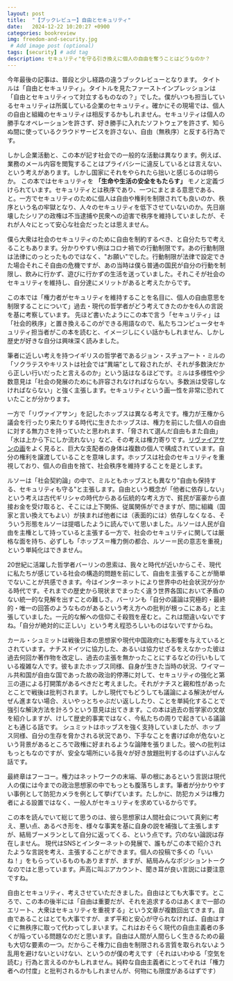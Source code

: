 ```yaml
---
layout: post
title:  "【ブックレビュー】自由とセキュリティ"
date:   2024-12-22 10:20:27 +0900
categories: bookreview
img: freedom-and-security.jpg
 # Add image post (optional)
tags: [security] # add tag
description: セキュリティ"を守る引き換えに個人の自由を奪うことはどうなのか？
---
```


今年最後の記事は、普段と少し経路の違うブックレビューとなります。
タイトルは「自由とセキュリティ」。タイトルを見たファーストインプレッションは「自由とセキュリティって対立するものなの？」でした。僕がいつも担当しているセキュリティは所属している企業のセキュリティ。確かにその現場では、個人の自由と組織のセキュリティは相反するかもしれません。セキュリティは個人の勝手なオペレーションを許さず、好き勝手に入れたソフトウェアを許さず、知らぬ間に使っているクラウドサービスを許さない、自由（無秩序）と反する行為です。

しかし企業活動と、この本が記す社会での一般的な活動は異なります。例えば、業務のメール内容を閲覧することはプライバシーに違反しているとは言えない、という考えがあります。しかし国家にそれをやられたら拙いと感じるのは明らか。
この本ではセキュリティを **「生命や生活の安全をもたらす」** モノと定義づけられています。セキュリティとは秩序であり、一つにまとまる意思である、と。一方でセキュリティのために個人は自由や権利を制限されても良いのか、秩序という名の牢獄となり、人々のセキュリティを低下させていないのか。先日崩壊したシリアの政権は不当逮捕や民衆への迫害で秩序を維持していましたが、それが人々にとって安心な社会だったとは思えません。

僕ら大衆は社会のセキュリティのために自由を制約するべき、と自分たちで考えることもあります。分かりやすい例はコロナ禍での行動制限です。あの行動制限は法律にのっとったものではなく、"お願い"でした。行動制限が法律で設定できた場合それこそ自由の危機ですが、あの当時は僕ら普通の国民が自分の行動を制限し、飲みに行かず、遊びに行かずの生活を送っていました。それこそが社会のセキュリティを維持し、自分達にメリットがあると考えたからです。

この本では「権力者がセキュリティを維持することを名目に、個人の自由意思を制限することについて」過去・現代の哲学者がどう考えてきたのかを6人の言説を基に考察しています。
先ほど書いたようにこの本で言う「セキュリティ」は「社会的秩序」と置き換えるこのができる用語なので、私たちコンピュータセキュリティ担当者がこの本を読むと、イメージしにくい話かもしれません、しかし歴史が好きな自分は興味深く読みました。

筆者に近しい考えを持つイギリスの哲学者であるジョン・スチュアート・ミルの「ソクラテスやキリストは社会では”異端”として殺されたが、それが多数決だから正しい行いだったと言えるのか」という話はなるほどです。ミルは多様性や少数意見は「社会の発展のためにも許容されなければならない。多数派は受容しなければならない」と強く主張します。セキュリティという画一性を非常に恐れていたことが分かります。

一方で「リヴァイアサン」を記したホッブスは異なる考えです。権力が王権から議会を行ったり来たりする時代に生きたホッブスは、権力を前にした個人の自由に対する無力さを持っていたと思われます、「脅されて選んだ自由もまた自由」「水は上から下にしか流れない」など、その考えは権力寄りです。[リヴァイアサンの画](https://upload.wikimedia.org/wikipedia/commons/thumb/a/a3/Leviathan_frontispiece_cropped_British_Library.jpg/800px-Leviathan_frontispiece_cropped_British_Library.jpg)をよく見ると、巨大な支配者の身体は複数の個人で構成されています。自分の権利を譲渡していることを意味します。ホッブスは社会のセキュリティを重視しており、個人の自由を捨て、社会秩序を維持することを是とします。

ルソーは「社会契約論」の中で、ミルともホッブスとも異なり"自由も保持する、セキュリティも守る"と主張します。自由という概念が「他者に依存しない」という考えは古代ギリシャの時代からある伝統的な考え方で、貧民が富豪から直接お金を受け取ると、そこには上下関係、従属関係ができますが、間に組織（国家と言い換えてもよい）が挟まれば他者には（表面的には）依存しなくなる、そういう形態をルソーは提唱したように読んでいて思いました。ルソーは人民が自由を主権として持っていると主張する一方で、社会のセキュリティに関しては厳格な面を持ち、必ずしも「ホッブス＝権力側の都合、ルソー＝民の意志を重視」という単純化はできません。

20世紀に活躍した哲学者バーリンの思索は、我々と時代が近いからこそ、現代に私たちが感じている社会の構造的問題を前にして、自由を主張することが簡単でないことが共感できます。今はインターネットにより世界中の社会状況が分かる時代です。それまでの歴史から現状までまったく違う世界各国において矛盾のない統一的な見解を出すことの難しさ。バーリンも「自分の議論は究極的・最終的・唯一の回答のようなものがあるという考え方への批判が根っこにある」と主張していました。一元的な解への信仰こそ殺戮を産むと。これは間違いないですね。「自分が絶対的に正しい」という考え程恐ろしいものはないですからね。

カール・シュミットは戦後日本の思想家や現代中国政府にも影響を与えているとされています。ナチスドイツに協力した、あるいは協力せざるをえなかった彼は過去何回か著作物を改定し、過去の主張を無かったことにするなどの行いもしている複雑な人です。彼もまたホッブス同様、自身が生きた当時の状況、ワイマール共和国が自由な国であった故の政治的停滞に対して、セキュリティの強化と第三の道による打開策があるべきだと考えました。それがナチスと親和性があったとことで戦後は批判されます。しかし現代でもどうしても議論による解決がぜんぜん進まない場合、えいやっとちゃぶだい返ししたり、ことを単純化することで強引な解決方法を計ろうという意見は出てきます。この本は過去の哲学家の文献を紹介しますが、けして歴史的事実ではなく、今私たちの周りで起きている議論とも通じる話です。
シュミットはホッブスを強く支持していましたが、ホッブス同様、自分の生存を脅かされる状況であり、下手なことを書けば命が危ないという背景があるところで政権に好まれるような論陣を張りました。彼への批判はもっともなのですが、安全な場所にいる我々が好き放題批判するのはずいぶんな話です。

最終章はフーコー。権力はネットワークの末端、草の根にあるという言説は現代人の僕には今までの政治思想家の中でもっとも腹落ちします。筆者が分かりやすい事例として防犯カメラを例として挙げています。たしかに、防犯カメラは権力者による設置ではなく、一般人がセキュリティを求めているからです。

この本を読んでいて総じて思うのは、彼ら思想家は人間社会について真剣に考え、悪い点、あるべき形を、様々な事実を基に自身の説を補強して主張しますが、結局ブーメランとして自分に返ってくる、という点です。穴のない論説は存在しません。
現代はSNSとインターネットの発展で、誰もがこの本で紹介されたような言説を考え、主張することができます。個人の投稿で多くの「いいね！」をもらっているものもありますが、ますが、結局みんなポジショントークなのではと思っています。声高に叫ぶアカウント、聞き耳が良い言説には要注意ですね。

自由とセキュリティ、考えさせていただきました。自由はとても大事です。ところで、この本の後半には「自由は重要だが、それを追求するのはあくまで一部のエリート、大衆はセキュリティを重視する」という文章が複数回出てきます。自由であることはとても大事ですが、まず平和と安心が守られなければ、自由はすぐに無秩序に取って代わってしまいます。これはおそらく現代の自由主義者の多くが陥っている問題なのだと思います。自由は人間が人間らしく生きるための最も大切な要素の一つ。だからこそ権力に自由を制限される言質を取られないよう乱用を避けないといけない、というのが僕の考えです（それはいわゆる「空気を読む」行為と言えるのかもしれません。純粋な自由主義者にとってそれは「権力者への忖度」と批判されるかもしれませんが、何物にも限度があるはずです）
